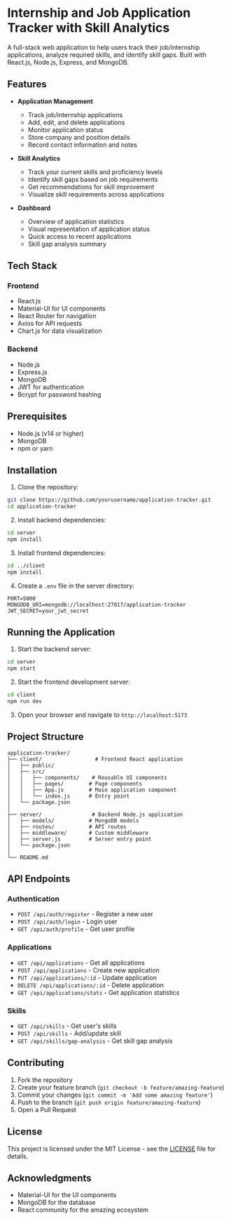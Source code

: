 # Internship and Job Application Tracker with Skill Analytics

A full-stack web application to help users track their job/internship applications, analyze required skills, and identify skill gaps. Built with React.js, Node.js, Express, and MongoDB.

## Features

- **Application Management**
  - Track job/internship applications
  - Add, edit, and delete applications
  - Monitor application status
  - Store company and position details
  - Record contact information and notes

- **Skill Analytics**
  - Track your current skills and proficiency levels
  - Identify skill gaps based on job requirements
  - Get recommendations for skill improvement
  - Visualize skill requirements across applications

- **Dashboard**
  - Overview of application statistics
  - Visual representation of application status
  - Quick access to recent applications
  - Skill gap analysis summary

## Tech Stack

### Frontend
- React.js
- Material-UI for UI components
- React Router for navigation
- Axios for API requests
- Chart.js for data visualization

### Backend
- Node.js
- Express.js
- MongoDB
- JWT for authentication
- Bcrypt for password hashing

## Prerequisites

- Node.js (v14 or higher)
- MongoDB
- npm or yarn

## Installation

1. Clone the repository:
```bash
git clone https://github.com/yourusername/application-tracker.git
cd application-tracker
```

2. Install backend dependencies:
```bash
cd server
npm install
```

3. Install frontend dependencies:
```bash
cd ../client
npm install
```

4. Create a `.env` file in the server directory:
```env
PORT=5000
MONGODB_URI=mongodb://localhost:27017/application-tracker
JWT_SECRET=your_jwt_secret
```

## Running the Application

1. Start the backend server:
```bash
cd server
npm start
```

2. Start the frontend development server:
```bash
cd client
npm run dev
```

3. Open your browser and navigate to `http://localhost:5173`

## Project Structure

```
application-tracker/
├── client/                 # Frontend React application
│   ├── public/
│   ├── src/
│   │   ├── components/    # Reusable UI components
│   │   ├── pages/        # Page components
│   │   ├── App.js        # Main application component
│   │   └── index.js      # Entry point
│   └── package.json
│
├── server/                # Backend Node.js application
│   ├── models/           # MongoDB models
│   ├── routes/           # API routes
│   ├── middleware/       # Custom middleware
│   ├── server.js         # Server entry point
│   └── package.json
│
└── README.md
```

## API Endpoints

### Authentication
- `POST /api/auth/register` - Register a new user
- `POST /api/auth/login` - Login user
- `GET /api/auth/profile` - Get user profile

### Applications
- `GET /api/applications` - Get all applications
- `POST /api/applications` - Create new application
- `PUT /api/applications/:id` - Update application
- `DELETE /api/applications/:id` - Delete application
- `GET /api/applications/stats` - Get application statistics

### Skills
- `GET /api/skills` - Get user's skills
- `POST /api/skills` - Add/update skill
- `GET /api/skills/gap-analysis` - Get skill gap analysis

## Contributing

1. Fork the repository
2. Create your feature branch (`git checkout -b feature/amazing-feature`)
3. Commit your changes (`git commit -m 'Add some amazing feature'`)
4. Push to the branch (`git push origin feature/amazing-feature`)
5. Open a Pull Request

## License

This project is licensed under the MIT License - see the [LICENSE](LICENSE) file for details.

## Acknowledgments

- Material-UI for the UI components
- MongoDB for the database
- React community for the amazing ecosystem 